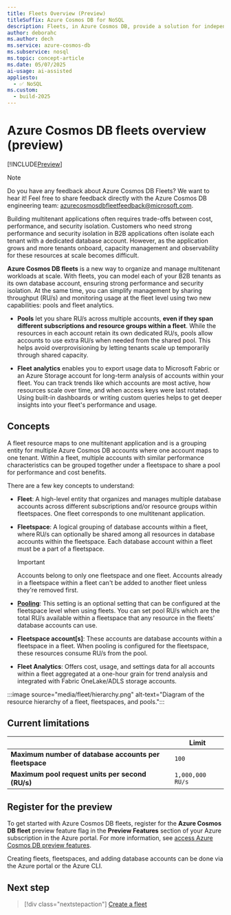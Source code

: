 ```yaml
---
title: Fleets Overview (Preview)
titleSuffix: Azure Cosmos DB for NoSQL
description: Fleets, in Azure Cosmos DB, provide a solution for independent software vendor (ISV) customers to manage multitenant applications effectively, balancing cost, performance, and security.
author: deborahc
ms.author: dech
ms.service: azure-cosmos-db
ms.subservice: nosql
ms.topic: concept-article
ms.date: 05/07/2025
ai-usage: ai-assisted
appliesto:
  - ✅ NoSQL
ms.custom:
  - build-2025
---
```


# Azure Cosmos DB fleets overview (preview)

[!INCLUDE[Preview](includes/notice-preview.md)]

> [!NOTE]
> Do you have any feedback about Azure Cosmos DB Fleets? We want to hear it! Feel free to share feedback directly with the Azure Cosmos DB engineering team: [azurecosmosdbfleetfeedback@microsoft.com](mailto:azurecosmosdbfleetfeedback@microsoft.com).


Building multitenant applications often requires trade-offs between cost, performance, and security isolation. Customers who need strong performance and security isolation in B2B applications often isolate each tenant with a dedicated database account. However, as the application grows and more tenants onboard, capacity management and observability for these resources at scale becomes difficult.

**Azure Cosmos DB fleets** is a new way to organize and manage multitenant workloads at scale. With fleets, you can model each of your B2B tenants as its own database account, ensuring strong performance and security isolation. At the same time, you can simplify management by sharing throughput (RU/s) and monitoring usage at the fleet level using two new capabilities: pools and fleet analytics.

- **Pools** let you share RU/s across multiple accounts, **even if they span different subscriptions and resource groups within a fleet**. While the resources in each account retain its own dedicated RU/s, pools allow accounts to use extra RU/s when needed from the shared pool. This helps avoid overprovisioning by letting tenants scale up temporarily through shared capacity. 

- **Fleet analytics** enables you to export usage data to Microsoft Fabric or an Azure Storage account for long-term analysis of accounts within your fleet. You can track trends like which accounts are most active, how resources scale over time, and when access keys were last rotated. Using built-in dashboards or writing custom queries helps to get deeper insights into your fleet's performance and usage.

## Concepts

A fleet resource maps to one multitenant application and is a grouping entity for multiple Azure Cosmos DB accounts where one account maps to one tenant. Within a fleet, multiple accounts with similar performance characteristics can be grouped together under a fleetspace to share a pool for performance and cost benefits. 

There are a few key concepts to understand: 

- **Fleet**: A high-level entity that organizes and manages multiple database accounts across different subscriptions and/or resource groups within fleetspaces. One fleet corresponds to one multitenant application. 

- **Fleetspace**: A logical grouping of database accounts within a fleet, where RU/s can optionally be shared among all resources in database accounts within the fleetspace​. Each database account within a fleet must be a part of a fleetspace. 

    > [!IMPORTANT]
    > Accounts belong to only one fleetspace and one fleet. Accounts already in a fleetspace within a fleet can't be added to another fleet unless they're removed first.

- **[Pooling](fleet-pools.md)**: This setting is an optional setting that can be configured at the fleetspace level when using fleets. You can set pool RU/s which are the total RU/s available within a fleetspace that any resource in the fleets’ database accounts can use.  

- **Fleetspace account\[s\]**: These accounts are database accounts within a fleetspace in a fleet. When pooling is configured for the fleetspace, these resources consume RU/s from the pool.

- **Fleet Analytics**: Offers cost, usage, and settings data for all accounts within a fleet aggregated at a one-hour grain for trend analysis and integrated with Fabric OneLake/ADLS storage accounts.

:::image source="media/fleet/hierarchy.png" alt-text="Diagram of the resource hierarchy of a fleet, fleetspaces, and pools.":::

## Current limitations

| | Limit |
| --- | --- |
| **Maximum number of database accounts per fleetspace** | `100` |
| **Maximum pool request units per second (RU/s)** | `1,000,000 RU/s` |

## Register for the preview

To get started with Azure Cosmos DB fleets, register for the **Azure Cosmos DB fleet** preview feature flag in the **Preview Features** section of your Azure subscription in the Azure portal. For more information, see [access Azure Cosmos DB preview features](../access-previews.md).

Creating fleets, fleetspaces, and adding database accounts can be done via the Azure portal or the Azure CLI.

## Next step

> [!div class="nextstepaction"]
> [Create a fleet](how-to-create-fleet.md)
